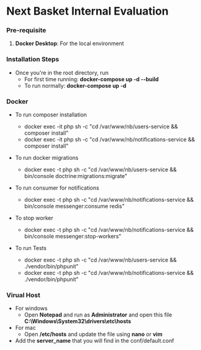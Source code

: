 # Next Basket Internal Evaluation

### Pre-requisite

1. **Docker Desktop**: For the local environment

### Installation Steps

- Once you're in the root directory, run 
  - For first time running: **docker-compose up -d --build**
  - To run normally: **docker-compose up -d**

### Docker

- To run composer installation
  - docker exec -it php sh -c "cd /var/www/nb/users-service && composer install"
  - docker exec -it php sh -c "cd /var/www/nb/notifications-service && composer install"

- To run docker migrations
  - docker exec -t php sh -c "cd /var/www/nb/users-service && bin/console doctrine:migrations:migrate"

- To run consumer for notifications
  - docker exec -t php sh -c "cd /var/www/nb/notifications-service && bin/console messenger:consume redis"

- To stop worker
  - docker exec -t php sh -c "cd /var/www/nb/notifications-service && bin/console messenger:stop-workers"

- To run Tests
  - docker exec -t php sh -c "cd /var/www/nb/users-service && ./vendor/bin/phpunit"
  - docker exec -t php sh -c "cd /var/www/nb/notifications-service && ./vendor/bin/phpunit"

### Virual Host
- For windows
  - Open **Notepad** and run as **Administrator** and open this file **C:\Windows\System32\drivers\etc\hosts**
- For mac
  - Open **/etc/hosts** and update the file using **nano** or **vim**
- Add the **server_name** that you will find in the conf/default.conf

  